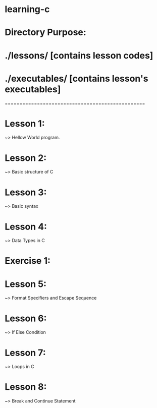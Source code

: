 # learning-c

# Directory Purpose:
# ./lessons/ [contains lesson codes]
# ./executables/ [contains lesson's executables]
================================================

# Lesson 1:
~> Hellow World program.

# Lesson 2:

~> Basic structure of C

# Lesson 3:
~> Basic syntax

# Lesson 4:
~> Data Types in C

# Exercise 1:

# Lesson 5:
~> Format Specifiers and Escape Sequence

# Lesson 6:
~> If Else Condition

# Lesson 7:
~> Loops in C

# Lesson 8:
~> Break and Continue Statement